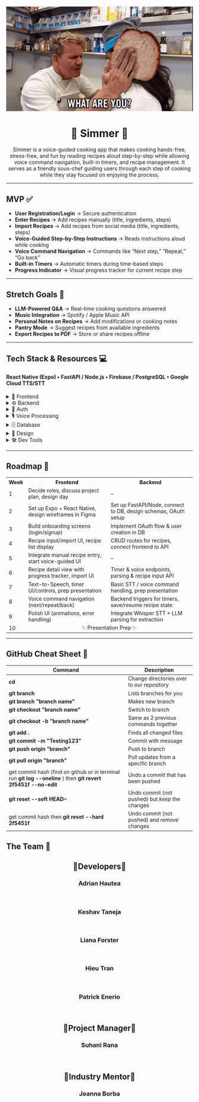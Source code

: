 <p align="center">
  <img src="./gordon-ramsay-idiot-sandwich.gif" alt="Idiot Sandwich" width="600"/>
</p>

<h1 align="center">🍲 Simmer 🍲</h1>

<p align="center">
Simmer is a voice-guided cooking app that makes cooking hands-free, stress-free, and fun by reading recipes aloud step-by-step while allowing voice command navigation, built-in timers, and recipe management. It serves as a friendly sous-chef guiding users through each step of cooking while they stay focused on enjoying the process.
</p>

---

## MVP ✅
* **User Registration/Login** → Secure authentication  
* **Enter Recipes** → Add recipes manually (title, ingredients, steps)  
* **Import Recipes** → Add recipes from social media (title, ingredients, steps)  
* **Voice-Guided Step-by-Step Instructions** → Reads instructions aloud while cooking  
* **Voice Command Navigation** → Commands like “Next step,” “Repeat,” “Go back”  
* **Built-in Timers** → Automatic timers during time-based steps  
* **Progress Indicator** → Visual progress tracker for current recipe step  

---

## Stretch Goals 💪
* **LLM-Powered Q&A** → Real-time cooking questions answered  
* **Music Integration** → Spotify / Apple Music API  
* **Personal Notes on Recipes** → Add modifications or cooking notes  
* **Pantry Mode** → Suggest recipes from available ingredients  
* **Export Recipes to PDF** → Store or share recipes offline  

---

## Tech Stack & Resources 💻
#### React Native (Expo) • FastAPI / Node.js • Firebase / PostgreSQL • Google Cloud TTS/STT  

<details>
<summary>📱 Frontend</summary>

* [React Native Docs](https://reactnative.dev/docs/getting-started)  
* [Expo Documentation](https://docs.expo.dev/)  
* [React Navigation](https://reactnavigation.org/)  
* [NativeWind Docs](https://www.nativewind.dev/)
* [VIDEO: React Native Environment FULL Setup](https://m.youtube.com/watch?v=oorfevovPWw&t=1322s)
* [VIDEO: The Ultimate React Native Installation Guide](https://www.youtube.com/watch?v=XV5LwKuk3zc)
* [VIDEO: How to create your first Expo app](https://www.youtube.com/watch?v=m1-bc53EGh8)

</details>

<details>
<summary>⚙️ Backend</summary>

* [FastAPI Documentation](https://fastapi.tiangolo.com/)  
* [Express.js Guide](https://expressjs.com/)  
* [Node.js Docs](https://nodejs.org/en/docs/)
* [VIDEO: FastAPI Full Crash Course - Python's Fastest Web Framework](https://www.youtube.com/watch?v=rvFsGRvj9jo)
* [VIDEO: FastAPI Tutorial - Building RESTful APIs with Python](https://www.youtube.com/watch?v=GN6ICac3OXY)
* [VIDEO: Node.js Tutorial for Beginners: Learn Node in 1 Hour](https://www.youtube.com/watch?v=TlB_eWDSMt4)
* [VIDEO: Introduction to Express JS | Express & Node.js Tutorials for Beginners](https://www.youtube.com/watch?v=jivyItmsu18&pp=0gcJCfwAo7VqN5tD)

</details>

<details>
<summary>🔐 Auth</summary>

* [Google OAuth with FastAPI](https://developers.google.com/identity/protocols/oauth2)  
* [Passport.js](http://www.passportjs.org/)  
* [Firebase Authentication](https://firebase.google.com/docs/auth)
* [VIDEO: Code with Me: Learning FastAPI + Google OAuth2](https://www.youtube.com/watch?v=EIZTy4XyXjU)
* [VIDEO: FastAPI Authentication Example With OAuth2, JSON Web Tokens and Tortoise ORM](https://www.youtube.com/watch?v=6hTRw_HK3Ts)
* [VIDEO: Node.js Passport Login System Tutorial](https://www.youtube.com/watch?v=-RCnNyD0L-s)
* [VIDEO: Express JS #15 - Passport.js Authentication](https://www.youtube.com/watch?v=_lZUq39FGv0)

</details>

<details>
<summary>🎙️ Voice Processing</summary>

* [Expo Speech](https://docs.expo.dev/versions/latest/sdk/speech/)  
* [Google Cloud Speech-to-Text](https://cloud.google.com/speech-to-text)  
* [OpenAI Whisper API](https://platform.openai.com/docs/guides/speech-to-text)
* [VIDEO: Convert Speech to Tect with Amazon Transcribe | Step by Step Tutorial](https://www.youtube.com/watch?v=WS4UXwA5l40)
* [VIDEO: How to Conver Speech to Text in Expo React Native](https://www.youtube.com/watch?v=0D2Z2Opjpqk)
* [VIDEO: Google Cloud Speech-To-Text API With Python For Beginners](https://www.youtube.com/watch?v=izdDHVLc_Z0)

</details>

<details>
<summary>🗄️ Database</summary>

* [Firebase Firestore](https://firebase.google.com/docs/firestore)  
* [PostgreSQL Docs](https://www.postgresql.org/docs/)  
* [Supabase](https://supabase.com/)  
* [AWS S3](https://aws.amazon.com/s3/)
* [VIDEO: Firebase Firestore Tutorial #1 - Introduction (full series)](https://www.youtube.com/watch?v=4d-gIPGzmK4)
* [VIDEO: PostgreSQL Tutorial Full Course 2022](https://www.youtube.com/watch?v=85pG_pDkITY)
* [VIDEO: AWS S3 Tutorial for Beginners 2023 | AWS S3 Overview | Cloud Computing](https://www.youtube.com/watch?v=HAuvciBEIMQ)

</details>

<details>
<summary>🎨 Design</summary>

* [Figma](https://www.figma.com/)  
* [LottieFiles](https://lottiefiles.com/)
* [VIDEO: Figma Tutorial for Beginners](https://www.youtube.com/watch?v=ezldKx-jPag&pp=0gcJCfwAo7VqN5tD)

</details>

<details>
<summary>🛠️ Dev Tools</summary>

* Node.js:  
Download: [Node.js LTS](https://nodejs.org/en/download/)  
Tutorial: [Installing Node.js and npm](https://docs.npmjs.com/downloading-and-installing-node-js-and-npm)  

* Expo CLI (React Native Mobile Development):  
npm install -g expo-cli  
Tutorial: [Get Started with Expo](https://docs.expo.dev/get-started/installation/)  

* VS Code:  
Download: [Visual Studio Code](https://code.visualstudio.com/download)  
Tutorial: [VS Code Tips for React Native](https://code.visualstudio.com/docs/nodejs/reactjs-tutorial)  

* Expo Go (for Physical Device Testing):  
Download: [Expo Go - iOS](https://apps.apple.com/app/expo-go/id982107779) | [Expo Go - Android](https://play.google.com/store/apps/details?id=host.exp.exponent)  

* Postman (API Testing):  
Download: [Postman](https://www.postman.com/downloads/)  
Tutorial: [Postman API Testing for Beginners](https://www.guru99.com/postman-tutorial.html)  

* Git:  
Download: [Git](https://git-scm.com/downloads)  
Tutorial: [Git Handbook](https://guides.github.com/introduction/git-handbook/)  

* Python:  
Download: [Python](https://www.python.org/downloads/)  
Tutorial: [FastAPI Quickstart](https://fastapi.tiangolo.com/tutorial/) 

</details>

---

## Roadmap 📅

<table>
  <tr>
    <th>Week</th>
    <th>Frontend</th>
    <th>Backend</th>
  </tr>
  <tr>
    <td>1</td>
    <td>Decide roles, discuss project plan, design day</td>
    <td>–</td>
  </tr>
  <tr>
    <td>2</td>
    <td>Set up Expo + React Native, design wireframes in Figma</td>
    <td>Set up FastAPI/Node, connect to DB, design schemas, OAuth setup</td>
  </tr>
  <tr>
    <td>3</td>
    <td>Build onboarding screens (login/signup)</td>
    <td>Implement OAuth flow & user creation in DB</td>
  </tr>
  <tr>
    <td>4</td>
    <td>Recipe input/import UI, recipe list display</td>
    <td>CRUD routes for recipes, connect frontend to API</td>
  </tr>
  <tr>
    <td>5</td>
    <td>Integrate manual recipe entry, start voice-guided UI</td>
    <td>–</td>
  </tr>
  <tr>
    <td>6</td>
    <td>Recipe detail view with progress tracker, import UI</td>
    <td>Timer & voice endpoints, parsing & recipe input API</td>
  </tr>
  <tr>
    <td>7</td>
    <td>Text-to-Speech, timer UI/controls, prep presentation</td>
    <td>Basic STT / voice command handling, prep presentation</td>
  </tr>
  <tr>
    <td>8</td>
    <td>Voice command navigation (next/repeat/back)</td>
    <td>Backend triggers for timers, save/resume recipe state</td>
  </tr>
  <tr>
    <td>9</td>
    <td>Polish UI (animations, error handling)</td>
    <td>Integrate Whisper STT + LLM parsing for extraction</td>
  </tr>
  <tr>
    <td>10</td>
    <td colspan="2" align="center">✨ Presentation Prep ✨</td>
  </tr>
</table>

---

## GitHub Cheat Sheet 💬

| Command | Description |
| ------ | ------ |
| **cd <director>** | Change directories over to our repository |
| **git branch** | Lists branches for you |
| **git branch "branch name"** | Makes new branch |
| **git checkout "branch name"** | Switch to branch |
| **git checkout -b "branch name"** | Same as 2 previous commands together |
| **git add .**| Finds all changed files |
| **git commit -m "Testing123"** | Commit with message |
| **git push origin "branch"** | Push to branch |
| **git pull origin "branch"** | Pull updates from a specific branch |
| get commit hash (find on github or in terminal run **git log --oneline** ) then **git revert 2f5451f --no-edit**| Undo a commit that has been pushed |
| **git reset --soft HEAD~** | Undo commit (not pushed) but *keep* the changes |
| get commit hash then **git reset --hard 2f5451f** | Undo commit (not pushed) and *remove*  changes |

## The Team 🎉

<div align="center">
<h2>🎊Developers🎊</h2>
<h3>Adrian Hautea</h3><br/>
<h3>Keshav Taneja</h3><br/>
<h3>Liana Forster</h3><br/>
<h3>Hieu Tran</h3><br/>
<h3>Patrick Enerio</h3><br/>
<h2>🎊Project Manager🎊</h2>
<h3>Suhani Rana</h3><br/>
<h2>🎊Industry Mentor🎊</h2>
<h3>Joanna Borba</h3><br/>
<div />

